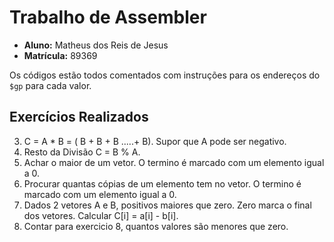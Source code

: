 # Trabalho de Assembler

- **Aluno:** Matheus dos Reis de Jesus
- **Matrícula:** 89369

Os códigos estão todos comentados com instruções para os endereços do `$gp` para cada valor.

## Exercícios Realizados

3. C = A * B = ( B + B + B .....+ B). Supor que A pode ser negativo.
4. Resto da Divisão C = B % A.
6. Achar o maior de um vetor.  O termino é marcado com um elemento igual a 0.
7. Procurar quantas cópias de um elemento tem no vetor.  O termino é marcado com um elemento igual a 0.
8. Dados 2 vetores A e B, positivos maiores que zero. Zero marca o final dos vetores. Calcular C[i] = a[i] - b[i].
9. Contar para exercicio 8, quantos valores são menores que zero.